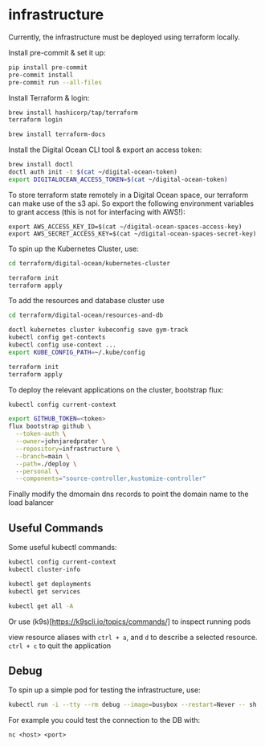 # infrastructure

Currently, the infrastructure must be deployed using terraform locally.

Install pre-commit & set it up:
```bash
pip install pre-commit
pre-commit install
pre-commit run --all-files
```

Install Terraform & login:
```bash
brew install hashicorp/tap/terraform
terraform login

brew install terraform-docs
```

Install the Digital Ocean CLI tool & export an access token:
```bash
brew install doctl
doctl auth init -t $(cat ~/digital-ocean-token)
export DIGITALOCEAN_ACCESS_TOKEN=$(cat ~/digital-ocean-token)
```

To store terraform state remotely in a Digital Ocean space, our terraform can
make use of the s3 api. So export the following environment variables to 
grant access (this is not for interfacing with AWS!):
```
export AWS_ACCESS_KEY_ID=$(cat ~/digital-ocean-spaces-access-key)
export AWS_SECRET_ACCESS_KEY=$(cat ~/digital-ocean-spaces-secret-key)
```

To spin up the Kubernetes Cluster, use:
```bash
cd terraform/digital-ocean/kubernetes-cluster

terraform init
terraform apply
```

To add the resources and database cluster use
```bash
cd terraform/digital-ocean/resources-and-db

doctl kubernetes cluster kubeconfig save gym-track
kubectl config get-contexts
kubectl config use-context ...
export KUBE_CONFIG_PATH=~/.kube/config

terraform init
terraform apply
```

To deploy the relevant applications on the cluster, bootstrap flux:

```bash
kubectl config current-context

export GITHUB_TOKEN=<token>
flux bootstrap github \
  --token-auth \
  --owner=johnjaredprater \
  --repository=infrastructure \
  --branch=main \
  --path=./deploy \
  --personal \
  --components="source-controller,kustomize-controller"
```

Finally modify the dmomain dns records to point the domain name to the load balancer 

## Useful Commands

Some useful kubectl commands:

```bash
kubectl config current-context
kubectl cluster-info

kubectl get deployments
kubectl get services

kubectl get all -A
```

Or use (k9s)[https://k9scli.io/topics/commands/] to inspect running pods

view resource aliases with `ctrl + a`, and `d` to describe a selected resource. `ctrl + c` to quit the application

## Debug

To spin up a simple pod for testing the infrastructure, use:
```bash
kubectl run -i --tty --rm debug --image=busybox --restart=Never -- sh
```

For example you could test the connection to the DB with:
```
nc <host> <port>
```
